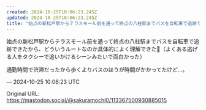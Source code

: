 ```yaml
---
created: 2024-10-25T10:06:23.245Z
updated: 2024-10-25T10:06:23.245Z
title: "始点の新松戸駅からテラスモール前を通って終点の八柱駅までバスを自転車で追跡できた[...]"
---
```


<p>始点の新松戸駅からテラスモール前を通って終点の八柱駅までバスを自転車で追跡できたから、どういうルートなのか具体的によく理解できた💯（よくある逃げる人をタクシーで追いかけるシーンみたいで面白かった）</p><p>通勤時間で渋滞だったから歩くよりバスのほうが時間がかかってたけど…。</p>

&mdash; 2024-10-25 10:06:23 UTC

Original URL: https://mastodon.social/@sakuramochi0/113367500930885015
